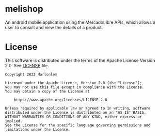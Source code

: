 # melishop
An android mobile application using the MercadoLibre APIs, which allows a user to consult and view the details of a product.

# License
This software is distributed under the terms of the Apache License Version 2.0. See [LICENSE](LICENSE) file.

```
Copyright 2023 Marlonlom

Licensed under the Apache License, Version 2.0 (the "License");
you may not use this file except in compliance with the License.
You may obtain a copy of the License at

    https://www.apache.org/licenses/LICENSE-2.0

Unless required by applicable law or agreed to in writing, software
distributed under the License is distributed on an "AS IS" BASIS,
WITHOUT WARRANTIES OR CONDITIONS OF ANY KIND, either express or implied.
See the License for the specific language governing permissions and
limitations under the License.
```
